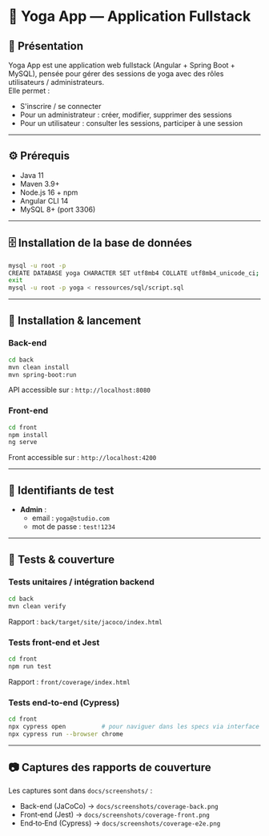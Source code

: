 # 🧘 Yoga App — Application Fullstack

## 🎯 Présentation
Yoga App est une application web fullstack (Angular + Spring Boot + MySQL), pensée pour gérer des sessions de yoga avec des rôles utilisateurs / administrateurs.  
Elle permet :  
- S'inscrire / se connecter  
- Pour un administrateur : créer, modifier, supprimer des sessions  
- Pour un utilisateur : consulter les sessions, participer à une session

---

## ⚙️ Prérequis
- Java 11  
- Maven 3.9+  
- Node.js 16 + npm  
- Angular CLI 14  
- MySQL 8+ (port 3306)  

---

## 🗄️ Installation de la base de données
```bash
mysql -u root -p
CREATE DATABASE yoga CHARACTER SET utf8mb4 COLLATE utf8mb4_unicode_ci;
exit
mysql -u root -p yoga < ressources/sql/script.sql
```

---

## 🚀 Installation & lancement

### Back-end
```bash
cd back
mvn clean install
mvn spring-boot:run
```
API accessible sur : `http://localhost:8080`

### Front-end
```bash
cd front
npm install
ng serve
```
Front accessible sur : `http://localhost:4200`

---

## 🔐 Identifiants de test
- **Admin** :  
  - email : `yoga@studio.com`  
  - mot de passe : `test!1234`

---

## 🧪 Tests & couverture

### Tests unitaires / intégration backend
```bash
cd back
mvn clean verify
```
Rapport : `back/target/site/jacoco/index.html`

### Tests front-end et Jest
```bash
cd front
npm run test
```
Rapport : `front/coverage/index.html`

### Tests end-to-end (Cypress)
```bash
cd front
npx cypress open          # pour naviguer dans les specs via interface
npx cypress run --browser chrome
```

---

## 📷 Captures des rapports de couverture
Les captures sont dans `docs/screenshots/` :  
- Back-end (JaCoCo) → `docs/screenshots/coverage-back.png`  
- Front‑end (Jest) → `docs/screenshots/coverage-front.png`  
- End‑to‑End (Cypress) → `docs/screenshots/coverage-e2e.png`




